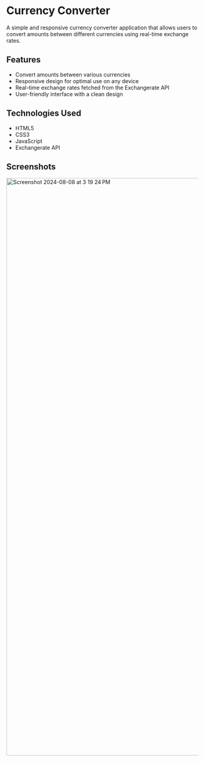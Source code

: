 # Currency Converter

A simple and responsive currency converter application that allows users to convert amounts between different currencies using real-time exchange rates.

## Features

- Convert amounts between various currencies
- Responsive design for optimal use on any device
- Real-time exchange rates fetched from the Exchangerate API
- User-friendly interface with a clean design

## Technologies Used

- HTML5
- CSS3
- JavaScript
- Exchangerate API

## Screenshots

<img width="1511" alt="Screenshot 2024-08-08 at 3 19 24 PM" src="https://github.com/user-attachments/assets/5901fcb4-c4dc-49b3-8c0a-e6e85a490f68">


